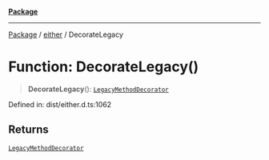 [**Package**](../../README.md)

***

[Package](../../modules.md) / [either](../README.md) / DecorateLegacy

# Function: DecorateLegacy()

> **DecorateLegacy**(): [`LegacyMethodDecorator`](../-internal-/type-aliases/LegacyMethodDecorator.md)

Defined in: dist/either.d.ts:1062

## Returns

[`LegacyMethodDecorator`](../-internal-/type-aliases/LegacyMethodDecorator.md)
